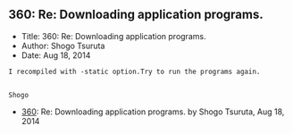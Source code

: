 ## 360: Re: Downloading application programs.

- Title: 360: Re: Downloading application programs.
- Author: Shogo Tsuruta
- Date: Aug 18, 2014

```
I recompiled with -static option.Try to run the programs again.


Shogo
```

- [360](0360.md): Re: Downloading application programs. by Shogo Tsuruta, Aug 18, 2014
